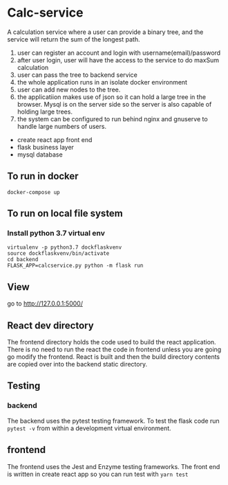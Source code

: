 # Calc-service
A calculation service where a user can provide a binary tree, and the service will return the sum of the longest path.

1. user can register an account and login with username(email)/password
2. after user login, user will have the access to the service to do maxSum calculation
3. user can pass the tree to backend service
4. the whole application runs in an isolate docker environment
5. user can add new nodes to the tree.
5. the applicatiion makes use of json so it can hold a large tree in the browser. Mysql is on the server side so the server is also capable of holding large trees.
6. the system can be configured to run behind nginx and gnuserve to handle large numbers of users.

- create react app front end
- flask business layer
- mysql database

## To run in docker
`docker-compose up`

## To run on local file system

### Install python 3.7 virtual env
`virtualenv -p python3.7 dockflaskvenv`  
`source dockflaskvenv/bin/activate`  
`cd backend`  
`FLASK_APP=calcservice.py python -m flask run`  

## View

go to http://127.0.0.1:5000/

## React dev directory

The frontend directory holds the code used to build the react application.
There is no need to run the react the code in frontend unless you are going go modify the frontend.
React is built and then the build directory contents are copied over into the backend static directory.

## Testing

### backend
The backend uses the pytest testing framework.
To test the flask code run `pytest -v` from within a development virtual environment.

## frontend
The frontend uses the Jest and Enzyme testing frameworks.
The front end is written in create react app so you can run test with `yarn test`

